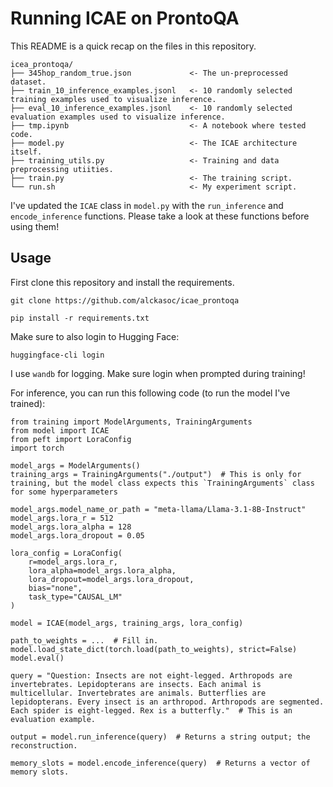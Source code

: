 # Running ICAE on ProntoQA

This README is a quick recap on the files in this repository.

```
icea_prontoqa/
├── 345hop_random_true.json             <- The un-preprocessed dataset.
├── train_10_inference_examples.jsonl   <- 10 randomly selected training examples used to visualize inference.
├── eval_10_inference_examples.jsonl    <- 10 randomly selected evaluation examples used to visualize inference.
├── tmp.ipynb                           <- A notebook where tested code.
├── model.py                            <- The ICAE architecture itself.
├── training_utils.py                   <- Training and data preprocessing utiities.
├── train.py                            <- The training script.
└── run.sh                              <- My experiment script.
```

I've updated the `ICAE` class in `model.py` with the `run_inference` and `encode_inference` functions. Please take a look at these functions before using them! 

## Usage

First clone this repository and install the requirements.

```
git clone https://github.com/alckasoc/icae_prontoqa
```

```
pip install -r requirements.txt
```

Make sure to also login to Hugging Face:

```
huggingface-cli login
```

I use `wandb` for logging. Make sure login when prompted during training!

For inference, you can run this following code (to run the model I've trained):

```
from training import ModelArguments, TrainingArguments
from model import ICAE
from peft import LoraConfig
import torch

model_args = ModelArguments()
training_args = TrainingArguments("./output")  # This is only for training, but the model class expects this `TrainingArguments` class for some hyperparameters

model_args.model_name_or_path = "meta-llama/Llama-3.1-8B-Instruct"
model_args.lora_r = 512
model_args.lora_alpha = 128
model_args.lora_dropout = 0.05

lora_config = LoraConfig(
    r=model_args.lora_r,
    lora_alpha=model_args.lora_alpha,
    lora_dropout=model_args.lora_dropout,
    bias="none",
    task_type="CAUSAL_LM"
)

model = ICAE(model_args, training_args, lora_config)

path_to_weights = ...  # Fill in.
model.load_state_dict(torch.load(path_to_weights), strict=False)
model.eval()

query = "Question: Insects are not eight-legged. Arthropods are invertebrates. Lepidopterans are insects. Each animal is multicellular. Invertebrates are animals. Butterflies are lepidopterans. Every insect is an arthropod. Arthropods are segmented. Each spider is eight-legged. Rex is a butterfly."  # This is an evaluation example.

output = model.run_inference(query)  # Returns a string output; the reconstruction.

memory_slots = model.encode_inference(query)  # Returns a vector of memory slots.
```

